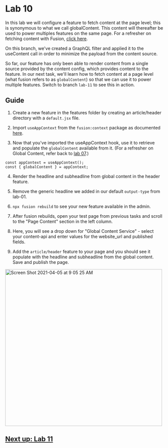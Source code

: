 # Lab 10
In this lab we will configure a feature to fetch content at the page level; this is synonymous to what we call globalContent. This content will thereafter be used to power multiples features on the same page. For a refresher on fetching content with Fusion, [click here](https://redirector.arcpublishing.com/alc/arc-products/pagebuilder/fusion/documentation/recipes/fetching-content.md?version=2.7).

On this branch, we've created a GraphQL filter and applied it to the useContent call in order to minimize the payload from the content source.

So far, our feature has only been able to render content from a single source provided by the content config, which provides content to the feature. In our next task, we'll learn how to fetch content at a page level (what fusion refers to as `globalContent`) so that we can use it to power multiple features. Switch to branch `lab-11` to see this in action.

## Guide

01. Create a new feature in the features folder by creating an article/header directory with a `default.jsx` file.

02. Import `useAppContext` from the `fusion:context` package as documented [here](https://redirector.arcpublishing.com/alc/arc-products/pagebuilder/fusion/documentation/api/feature-pack/components/context.md).

03. Now that you've imported the useAppContext hook, use it to retrieve and populate the `globalContent` available from it. (For a refresher on Global Content, refer back to [lab 07](https://github.com/wapopartners/Fusion-Training-User-Stories/tree/lab-07).)

```
const appContext = useAppContext();
const { globalContent } = appContext;
```

04. Render the headline and subheadline from global content in the header feature.

05. Remove the generic headline we added in our default `output-type` from lab-01.

06. `npx fusion rebuild` to see your new feature available in the admin.

07.  After fusion rebuilds, open your test page from previous tasks and scroll to the "Page Content" section in the left column.

08. Here, you will see a drop down for "Global Content Service" - select your content-api and enter values for the website_url and published fields.

09. Add the `article/header` feature to your page and you should see it populate with the headline and subheadline from the global content. Save and publish the page.

<img width="500" alt="Screen Shot 2021-04-05 at 9 05 25 AM" src="https://user-images.githubusercontent.com/39777478/113576727-1874e080-95ee-11eb-9290-02faface2fd4.png">

## [Next up: Lab 11](https://github.com/wapopartners/Fusion-Training-User-Stories/tree/lab-11)
